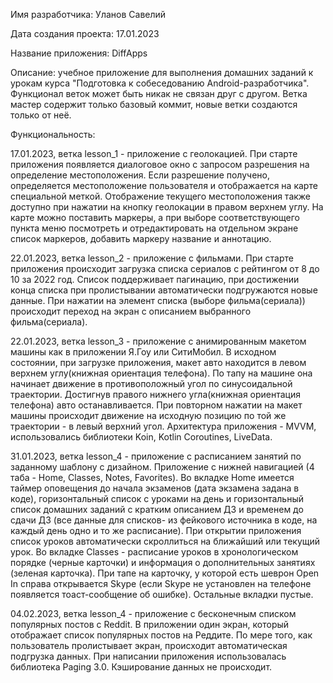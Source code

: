 Имя разработчика: Уланов Савелий

Дата создания проекта: 17.01.2023

Название приложения: DiffApps

Описание: учебное приложение для выполнения домашних заданий к урокам курса "Подготовка к собеседованию Android-разработчика". Функционал веток может быть никак не связан друг с другом. Ветка мастер содержит только базовый коммит, новые ветки создаются только от неё.

Функциональность:

17.01.2023, ветка lesson_1 - приложение с геолокацией. При старте приложения появляется диалоговое окно с запросом разрешения на определение местоположения. Если разрешение получено, определяется местоположение пользователя и отображается на карте специальной меткой. Отображение текущего местоположения также доступно при нажатии на кнопку геолокации в правом верхнем углу. На карте можно поставить маркеры, а при выборе соответствующего пункта меню посмотреть и отредактировать на отдельном экране список маркеров, добавить маркеру название и аннотацию.

22.01.2023, ветка lesson_2 - приложение с фильмами. При старте приложения происходит загрузка списка сериалов с рейтингом от 8 до 10 за 2022 год. Список поддерживает пагинацию, при достижении конца списка при пролистывании автоматически подгружаются новые данные. При нажатии на элемент списка (выборе фильма(сериала)) происходит переход на экран с описанием выбранного фильма(сериала).

22.01.2023, ветка lesson_3 - приложение с анимированным макетом машины как в приложении Я.Гоу или СитиМобил. В исходном состоянии, при загрузке приложения, макет авто находится в левом верхнем углу(книжная ориентация телефона). По тапу на машине она начинает движение в противоположный угол по синусоидальной траектории. Достигнув правого нижнего угла(книжная ориентация телефона) авто останавливается. При повторном нажатии на макет машины происходит движение на исходную позицию по той же траектории - в левый верхний угол. Архитектура приложения - MVVM, использовались библиотеки Koin, Kotlin Coroutines, LiveData.

31.01.2023, ветка lesson_4 - приложение с расписанием занятий по заданному шаблону с дизайном. Приложение с нижней навигацией (4 таба - Home, Classes, Notes, Favorites).
Во вкладке Home имеется таймер оповещения до начала экзаменов (дата экзамена задана в коде), горизонтальный список с уроками на день и горизонтальный список домашних заданий с кратким описанием ДЗ и временем до сдачи ДЗ (все данные для списков- из фейкового источника в коде, на каждый день одно и то же расписание). При открытии приложения список уроков автоматически скроллиться на ближайший или текущий урок.
Во вкладке Classes - расписание уроков в хронологическом порядке (черные карточки) и информация о дополнительных занятиях (зеленая карточка). При тапе на карточку, у которой есть шеврон Open In справа открывается Skype (если Skype не установлен на телефоне появляется тоаст-сообщение об ошибке).
Остальные вкладки пустые.

04.02.2023, ветка lesson_4 - приложение с бесконечным списком популярных постов с Reddit. В приложении один экран, который отображает список популярных постов на Реддите. По мере того, как пользователь пролистывает экран, происходит автоматическая подгрузка данных. При написании приложения использовалась библиотека Paging 3.0. Кэширование данных не происходит.
